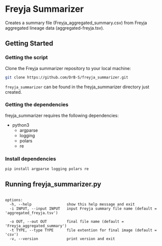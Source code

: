 # Freyja Summarizer
Creates a summary file (Freyja_aggregated_summary.csv) from Freyja aggregated lineage data (aggregated-freyja.tsv).

## Getting Started
### Getting the script
Clone the Freyja summarizer repository to your local machine:

```bash
git clone https://github.com/DrB-S/freyja_summarizer.git
```

`freyja_summarizer` can be found in the freyja_summarizer directory just created.

### Getting the dependencies

freyja_summarizer requires the following dependencies:
  - python3
    - argparse
    - logging
    - polars
    - re

### Install dependencies
```bash
pip install argparse logging polars re
```

## Running freyja_summarizer.py
```usage: freyja_summarizer.py [-h] [-i INPUT] [-o OUT] [-t TYPE] [-v]

options:
  -h, --help                show this help message and exit  
  -i INPUT, --input INPUT   input Freyja summary file name (default = 'aggregated_freyja.tsv')
 
  -o OUT, --out OUT         final file name (default = 'Freyja_aggregated_summary')
  -t TYPE, --type TYPE      file extention for final image (default = 'csv')
  -v, --version             print version and exit
  ```
